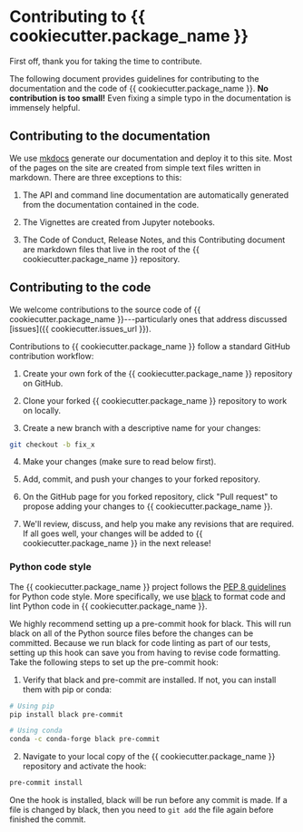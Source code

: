 # Contributing to {{ cookiecutter.package_name }}

First off, thank you for taking the time to contribute.

The following document provides guidelines for contributing to the
documentation and the code of {{ cookiecutter.package_name }}. **No
contribution is too small!** Even fixing a simple typo in the documentation is
immensely helpful.


## Contributing to the documentation

We use [mkdocs](https://www.mkdocs.org/) generate our documentation and deploy
it to this site. Most of the pages on the site are created from simple text
files written in markdown. There are three exceptions to this:

1. The API and command line documentation are automatically generated from the
   documentation contained in the code.

2. The Vignettes are created from Jupyter notebooks.

3. The Code of Conduct, Release Notes, and this Contributing document are 
   markdown files that live in the root of the {{ cookiecutter.package_name }} repository.


## Contributing to the code

We welcome contributions to the source code of {{ cookiecutter.package_name }}---particularly 
ones that address discussed [issues]({{ cookiecutter.issues_url }}).

Contributions to {{ cookiecutter.package_name }} follow a standard GitHub contribution workflow:

1. Create your own fork of the {{ cookiecutter.package_name }} repository on GitHub.

2. Clone your forked {{ cookiecutter.package_name }} repository to work on locally.

3. Create a new branch with a descriptive name for your changes:

```bash
git checkout -b fix_x
```

4. Make your changes (make sure to read below first).

5. Add, commit, and push your changes to your forked repository.

6. On the GitHub page for you forked repository, click "Pull request" to propose
   adding your changes to {{ cookiecutter.package_name }}.

7. We'll review, discuss, and help you make any revisions that are required. If
   all goes well, your changes will be added to {{ cookiecutter.package_name }}
   in the next release!


### Python code style

The {{ cookiecutter.package_name }} project follows the [PEP 8
guidelines](https://www.python.org/dev/peps/pep-0008/) for Python code style.
More specifically, we use [black](https://black.readthedocs.io/en/stable/) to
format code and lint Python code in {{ cookiecutter.package_name }}.

We highly recommend setting up a pre-commit hook for black. This will run black
on all of the Python source files before the changes can be committed. Because
we run black for code linting as part of our tests, setting up this hook can
save you from having to revise code formatting. Take the following steps to set
up the pre-commit hook:

1. Verify that black and pre-commit are installed. If not, you can install them
   with pip or conda:

```bash
# Using pip
pip install black pre-commit

# Using conda
conda -c conda-forge black pre-commit
```

2. Navigate to your local copy of the {{ cookiecutter.package_name }} repository and activate the hook:
```bash
pre-commit install
```

One the hook is installed, black will be run before any commit is made. If a
file is changed by black, then you need to `git add` the file again before
finished the commit.
